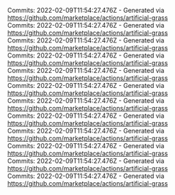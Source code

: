 Commits: 2022-02-09T11:54:27.476Z - Generated via https://github.com/marketplace/actions/artificial-grass
<br>
Commits: 2022-02-09T11:54:27.476Z - Generated via https://github.com/marketplace/actions/artificial-grass
<br>
Commits: 2022-02-09T11:54:27.476Z - Generated via https://github.com/marketplace/actions/artificial-grass
<br>
Commits: 2022-02-09T11:54:27.476Z - Generated via https://github.com/marketplace/actions/artificial-grass
<br>
Commits: 2022-02-09T11:54:27.476Z - Generated via https://github.com/marketplace/actions/artificial-grass
<br>
Commits: 2022-02-09T11:54:27.476Z - Generated via https://github.com/marketplace/actions/artificial-grass
<br>
Commits: 2022-02-09T11:54:27.476Z - Generated via https://github.com/marketplace/actions/artificial-grass
<br>
Commits: 2022-02-09T11:54:27.476Z - Generated via https://github.com/marketplace/actions/artificial-grass
<br>
Commits: 2022-02-09T11:54:27.476Z - Generated via https://github.com/marketplace/actions/artificial-grass
<br>
Commits: 2022-02-09T11:54:27.476Z - Generated via https://github.com/marketplace/actions/artificial-grass
<br>
Commits: 2022-02-09T11:54:27.476Z - Generated via https://github.com/marketplace/actions/artificial-grass
<br>
Commits: 2022-02-09T11:54:27.476Z - Generated via https://github.com/marketplace/actions/artificial-grass
<br>
